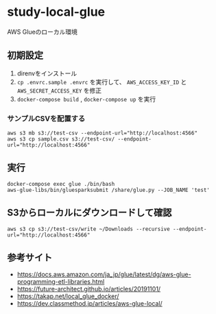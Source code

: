 # study-local-glue

AWS Glueのローカル環境

## 初期設定

1. direnvをインストール
2. `cp .envrc.sample .envrc` を実行して、 `AWS_ACCESS_KEY_ID` と `AWS_SECRET_ACCESS_KEY` を修正
3. `docker-compose build` , `docker-compose up` を実行

### サンプルCSVを配置する

```console
aws s3 mb s3://test-csv --endpoint-url="http://localhost:4566"
aws s3 cp sample.csv s3://test-csv/ --endpoint-url="http://localhost:4566"
```

## 実行

```console
docker-compose exec glue ./bin/bash
aws-glue-libs/bin/gluesparksubmit /share/glue.py --JOB_NAME 'test'
```

## S3からローカルにダウンロードして確認

```console
aws s3 cp s3://test-csv/write ~/Downloads --recursive --endpoint-url="http://localhost:4566"
```

## 参考サイト

- <https://docs.aws.amazon.com/ja_jp/glue/latest/dg/aws-glue-programming-etl-libraries.html>
- <https://future-architect.github.io/articles/20191101/>
- <https://takap.net/local_glue_docker/>
- <https://dev.classmethod.jp/articles/aws-glue-local/>
